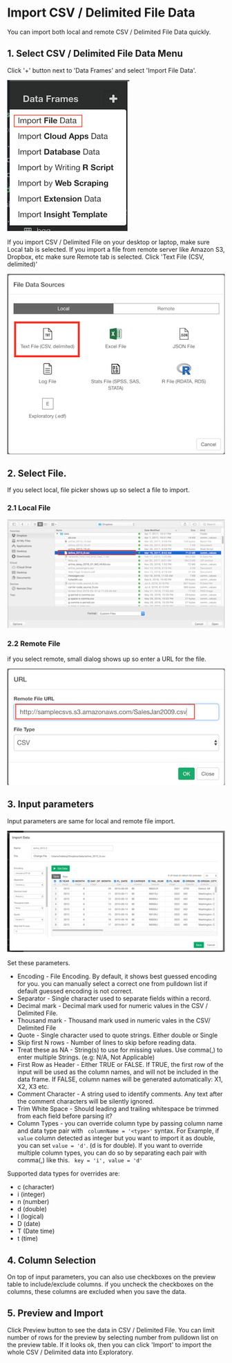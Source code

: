 # Import CSV / Delimited File Data

You can import both local and remote CSV / Delimited File Data quickly.

## 1. Select CSV / Delimited File Data Menu

Click '+' button next to 'Data Frames' and select 'Import File Data'.

![](images/import-file-data.png)

If you import CSV / Delimited File on your desktop or laptop, make sure Local tab is selected. If you import a file from remote server like Amazon S3, Dropbox, etc make sure Remote tab is selected. Click 'Text File (CSV, delimited)'

![](images/csv-select.png)

## 2. Select File.
If you select local, file picker shows up so select a file to import.
### 2.1 Local File

![](images/local-file-picker-csv.png)

### 2.2 Remote File
if you select remote, small dialog shows up so enter a URL for the file.

![](images/import-remote-csv-url.png)


## 3. Input parameters

Input parameters are same for local and remote file import.

![](images/import-csv-dialog.png)

Set these parameters.

* Encoding - File Encoding. By default, it shows best guessed encoding for you. you can manually select a correct one from pulldown list if default guessed encoding is not correct.
* Separator - Single character used to separate fields within a record.
* Decimal mark - Decimal mark used for numeric values in the CSV / Delimited File.
* Thousand mark - Thousand mark used in numeric vales in the CSV/ Delimited File
* Quote - Single character used to quote strings. Either double or Single
* Skip first N rows - Number of lines to skip before reading data.
* Treat these as NA - String(s) to use for missing values. Use comma(,) to enter multiple Strings. (e.g: N/A, Not Applicable)
* First Row as Header - Either TRUE or FALSE.
If TRUE, the first row of the input will be used as the column names, and will not be included in the data frame. If FALSE, column names will be generated automatically: X1, X2, X3 etc.
* Comment Character - A string used to identify comments. Any text after the comment characters will be silently ignored.
* Trim White Space - Should leading and trailing whitespace be trimmed from each field before parsing it?
* Column Types - you can override column type by passing column name and data type pair with ` columnName = '<type>'` syntax.
For Example, if `value` column detected as integer but you want to import it as double, you can set `value = 'd'`. (d is for double). If you want to override multiple column types, you can do so by separating each pair with comma(,) like this. ` key = 'i', value = 'd'` 

Supported data types for overrides are:

- c (character)
- i (integer)
- n (number)
- d (double)
- l (logical)
- D (date)
- T (Date time)
- t (time)


## 4. Column Selection

On top of input parameters, you can also use checkboxes on the preview table to include/exclude columns. if you uncheck the checkboxes on the columns, these columns are excluded when you save the data. 

## 5. Preview and Import

Click Preview button to see the data in CSV / Delimited File. You can limit number of rows for the preview by selecting number from pulldown list on the preview table. If it looks ok, then you can click 'Import' to import the whole CSV / Delimited data into Exploratory.
